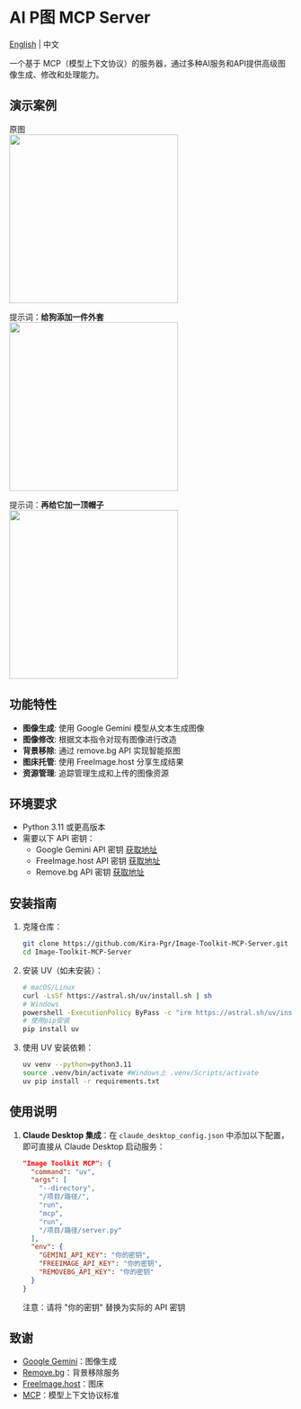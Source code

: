 # AI P图 MCP Server

[English](README.md) | 中文

一个基于 MCP（模型上下文协议）的服务器，通过多种AI服务和API提供高级图像生成、修改和处理能力。

## 演示案例
原图  
<img src="https://github.com/user-attachments/assets/a987b4c4-3bba-4a52-a2a8-9f088868d857" width="300"/>  

提示词：**给狗添加一件外套**  
<img src="https://github.com/user-attachments/assets/6de3cdd1-a3b9-422b-95dd-12e2172f6f1d" width="300"/>  

提示词：**再给它加一顶帽子**  
<img src="https://github.com/user-attachments/assets/047289ca-f3d0-4d16-acf7-09d5af641c68" width="300"/>  

## 功能特性

- **图像生成**: 使用 Google Gemini 模型从文本生成图像
- **图像修改**: 根据文本指令对现有图像进行改造
- **背景移除**: 通过 remove.bg API 实现智能抠图
- **图床托管**: 使用 FreeImage.host 分享生成结果
- **资源管理**: 追踪管理生成和上传的图像资源

## 环境要求

- Python 3.11 或更高版本
- 需要以下 API 密钥：
  - Google Gemini API 密钥 [获取地址](https://aistudio.google.com/apikey)
  - FreeImage.host API 密钥 [获取地址](https://freeimage.host/page/api)
  - Remove.bg API 密钥 [获取地址](https://www.remove.bg/dashboard#api-key)

## 安装指南

1. 克隆仓库：
   ```sh
   git clone https://github.com/Kira-Pgr/Image-Toolkit-MCP-Server.git
   cd Image-Toolkit-MCP-Server
   ```

2. 安装 UV（如未安装）：
   ```sh
   # macOS/Linux
   curl -LsSf https://astral.sh/uv/install.sh | sh
   # Windows
   powershell -ExecutionPolicy ByPass -c "irm https://astral.sh/uv/install.ps1 | iex"
   # 使用pip安装
   pip install uv
   ```

3. 使用 UV 安装依赖：
   ```sh
   uv venv --python=python3.11
   source .venv/bin/activate #Windows上 .venv/Scripts/activate 
   uv pip install -r requirements.txt
   ```

## 使用说明

1. **Claude Desktop 集成**：在 `claude_desktop_config.json` 中添加以下配置，即可直接从 Claude Desktop 启动服务：
   ```json
   "Image Toolkit MCP": {
     "command": "uv",
     "args": [
       "--directory",
       "/项目/路径/",
       "run",
       "mcp",
       "run",
       "/项目/路径/server.py"
     ],
     "env": {
       "GEMINI_API_KEY": "你的密钥",
       "FREEIMAGE_API_KEY": "你的密钥",
       "REMOVEBG_API_KEY": "你的密钥"
     }
   }
   ```
   注意：请将 "你的密钥" 替换为实际的 API 密钥

## 致谢

- [Google Gemini](https://aistudio.google.com/)：图像生成
- [Remove.bg](https://www.remove.bg/)：背景移除服务
- [FreeImage.host](https://freeimage.host/)：图床
- [MCP](https://modelcontextprotocol.io/introduction)：模型上下文协议标准
